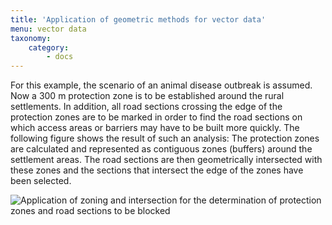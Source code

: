 ```yaml
---
title: 'Application of geometric methods for vector data'
menu: vector data
taxonomy:
    category:
        - docs
---
```

For this example, the scenario of an animal disease outbreak is assumed. Now a 300 m protection zone is to be established around the rural settlements. In addition, all road sections crossing the edge of the protection zones are to be marked in order to find the road sections on which access areas or barriers may have to be built more quickly. The following figure shows the result of such an analysis: The protection zones are calculated and represented as contiguous zones (buffers) around the settlement areas. The road sections are then geometrically intersected with these zones and the sections that intersect the edge of the zones have been selected.

![Application of zoning and intersection for the determination of protection zones and road sections to be blocked](GIS20.png?classes=caption "Application of zoning and intersection for the determination of protection zones and road sections to be blocked")
